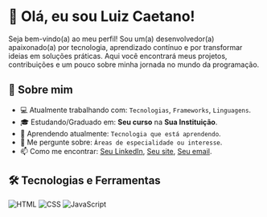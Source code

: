 # 👋 Olá, eu sou Luiz Caetano!

Seja bem-vindo(a) ao meu perfil! Sou um(a) desenvolvedor(a) apaixonado(a) por tecnologia, aprendizado contínuo e por transformar ideias em soluções práticas. Aqui você encontrará meus projetos, contribuições e um pouco sobre minha jornada no mundo da programação.

## 🚀 Sobre mim

- 💻 Atualmente trabalhando com: `Tecnologias`, `Frameworks`, `Linguagens`.
- 🎓 Estudando/Graduado em: **Seu curso** na **Sua Instituição**.
- 🌱 Aprendendo atualmente: `Tecnologia que está aprendendo`.
- 💬 Me pergunte sobre: `Áreas de especialidade ou interesse`.
- 📫 Como me encontrar: [Seu LinkedIn](https://linkedin.com/in/...), [Seu site](https://...), [Seu email](mailto:...).

## 🛠️ Tecnologias e Ferramentas

![HTML](https://img.shields.io/badge/HTML5-E34F26?style=for-the-badge&logo=html5&logoColor=white)
![CSS](https://img.shields.io/badge/CSS3-1572B6?style=for-the-badge&logo=css3&logoColor=white)
![JavaScript](https://img.shields.io/badge/JavaScript-F7DF1E?style=fo)
